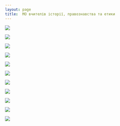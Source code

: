 ```yaml
---
layout: page
title:  МО вчителів історії, правознавства та етики
---
```

![](/assets/tiger-1433497129.jpg)

![](/assets/tiger-1433497145.jpg)

![](/assets/tiger-1433497165.jpg)

![](/assets/tiger-1433497182.jpg)

![](/assets/tiger-1433497202.jpg)

![](/assets/tiger-1433497220.jpg)

![](/assets/tiger-1433497239.jpg)

![](/assets/tiger-1433497259.jpg)

![](/assets/tiger-1433497280.jpg)

![](/assets/tiger-1433497300.jpg)

![](/assets/tiger-1433497318.jpg)